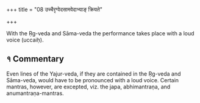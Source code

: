 +++
title = "08 उच्चैरृग्वेदसामवेदाभ्याङ् क्रियते"

+++

With the Ṛg-veda and Sāma-veda the performance takes place with a loud voice (uccaiḥ).

## १ Commentary

Even lines of the Yajur-veda, if they are contained in the Ṛg-veda and Sāma-veda, would have to be pronounced with a loud voice. Certain mantras, however, are excepted, viz. the japa, abhimantraṇa, and anumantraṇa-mantras.
